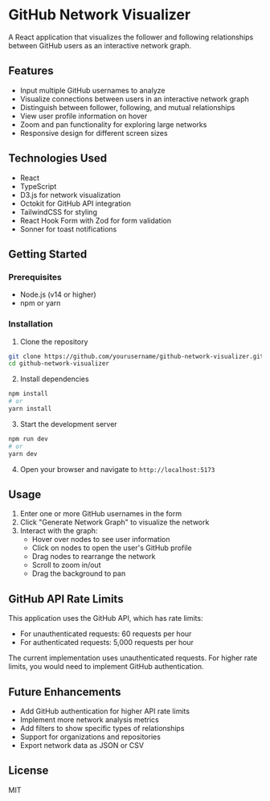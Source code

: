 # GitHub Network Visualizer

A React application that visualizes the follower and following relationships between GitHub users as an interactive network graph.

## Features

- Input multiple GitHub usernames to analyze
- Visualize connections between users in an interactive network graph
- Distinguish between follower, following, and mutual relationships
- View user profile information on hover
- Zoom and pan functionality for exploring large networks
- Responsive design for different screen sizes

## Technologies Used

- React
- TypeScript
- D3.js for network visualization
- Octokit for GitHub API integration
- TailwindCSS for styling
- React Hook Form with Zod for form validation
- Sonner for toast notifications

## Getting Started

### Prerequisites

- Node.js (v14 or higher)
- npm or yarn

### Installation

1. Clone the repository
```bash
git clone https://github.com/yourusername/github-network-visualizer.git
cd github-network-visualizer
```

2. Install dependencies
```bash
npm install
# or
yarn install
```

3. Start the development server
```bash
npm run dev
# or
yarn dev
```

4. Open your browser and navigate to `http://localhost:5173`

## Usage

1. Enter one or more GitHub usernames in the form
2. Click "Generate Network Graph" to visualize the network
3. Interact with the graph:
   - Hover over nodes to see user information
   - Click on nodes to open the user's GitHub profile
   - Drag nodes to rearrange the network
   - Scroll to zoom in/out
   - Drag the background to pan

## GitHub API Rate Limits

This application uses the GitHub API, which has rate limits:
- For unauthenticated requests: 60 requests per hour
- For authenticated requests: 5,000 requests per hour

The current implementation uses unauthenticated requests. For higher rate limits, you would need to implement GitHub authentication.

## Future Enhancements

- Add GitHub authentication for higher API rate limits
- Implement more network analysis metrics
- Add filters to show specific types of relationships
- Support for organizations and repositories
- Export network data as JSON or CSV

## License

MIT
